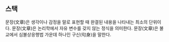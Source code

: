 ## 스택    
문장(文章)은 생각이나 감정을 말로 표현할 때 완결된 내용을 나타내는 최소의 단위이다. 문장(文章)은 논리학에서 자유 변수를 갖지 않는 정식을 의미한다. 문장(文章)은 불교에서 심불상응행법 가운데 하나인 구신(句身)을 말한다.
